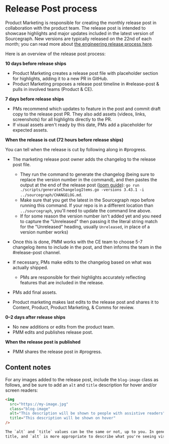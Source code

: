 # Release Post process

Product Marketing is responsible for creating the monthly release post in collaboration with the product team. The release post is intended to showcase highlights and major updates included in the latest version of Sourcegraph. New versions are typically released on the 22nd of each month; you can read more about [the engineering release process here](../../engineering/dev/process/releases/index.md#when-we-release).

Here is an overview of the release post process:

**10 days before release ships**

- Product Marketing creates a release post file with placeholder section for highlights, adding it to a new PR in GitHub.
- Product Marketing proposes a release post timeline in #release-post & pulls in involved teams (Product & CE).

**7 days before release ships**

- PMs recommend which updates to feature in the post and commit draft copy to the release post PR. They also add assets (videos, links, screenshots) for all highlights directly to the PR.
- If visual assets aren't ready by this date, PMs add a placeholder for expected assets.

**When the release is cut (72 hours before release ships)**

You can tell when the release is cut by following along in #progress.

- The marketing release post owner adds the changelog to the release post file.

  - They run the command to generate the changelog (being sure to replace the version number in the command), and then pastes the output at the end of the release post ([loom guide](https://www.loom.com/share/59da6bc1784a48e9b6af4d9e620ee4df)): `go run ./scripts/generateChangelogItems.go -versions 3.43.1 -i ../sourcegraph/CHANGELOG.md`.
  - Make sure that you get the latest in the Sourcegraph repo before running this command. If your repo is in a different location than `../sourcegraph`, you'll need to update the command line above.
  - If for some reason the version number isn't added yet and you need to capture the "Unreleased" then passing it the literal string match for the "Unreleased" heading, usually `Unreleased`, in place of a version number works)

- Once this is done, PMM works with the CE team to choose 5-7 changelog items to include in the post, and then informs the team in the #release-post channel.
- If necessary, PMs make edits to the changelog based on what was actually shipped.
  - PMs are responsible for their highlights accurately reflecting features that are included in the release.
- PMs add final assets.
- Product marketing makes last edits to the release post and shares it to Content, Product, Product Marketing, & Comms for review.

**0–2 days after release ships**

- No new additions or edits from the product team.
- PMM edits and publishes release post.

**When the release post is published**

- PMM shares the release post in #progress.

## Content notes

For any images added to the release post, include the `blog-image` class as follows, and be sure to add an `alt` and `title` description for hover and/or screen readers:

```html
<img
  src="https://my-image.jpg"
  class="blog-image"
  alt="This description will be shown to people with assistive readers"
  title="This description will be shown on hover"
/>

The `alt` and `title` values can be the same or not, up to you. In general, `title` is more appropriate for a general
title, and `alt` is more appropriate to describe what you're seeing visually.
```
